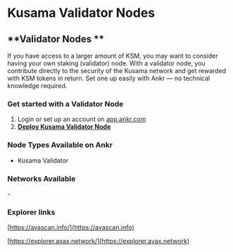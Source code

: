 # Kusama Validator Nodes

## **Validator Nodes **

If you have access to a larger amount of KSM, you may want to consider having your own staking (validator) node. With a validator node, you contribute directly to the security of the Kusama network and get rewarded with KSM tokens in return. Set one up easily with Ankr — no technical knowledge required.&#x20;

### **Get started with a Validator Node**

1. Login or set up an account on [app.ankr.com](https://app.ankr.com)
2. ****[**Deploy Kusama Validator Node**](https://app.ankr.com/apps/validators)****

### Node Types Available on Ankr

* Kusama Validator

### Networks Available

\-

### Explorer links

​[https://avascan.info/](https://avascan.info)​

​[https://explorer.avax.network/](https://explorer.avax.network)
